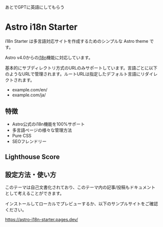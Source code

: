 あとでGPTに英語にしてもらう

# Astro i18n Starter

i18n Starter は多言語対応サイトを作成するためのシンプルな Astro theme です。

Astro v4.0からの[i18n](https://docs.astro.build/en/guides/internationalization/)機能に対応しています。

基本的にサブディレクトリ方式のURLのみサポートしています。言語ごとに以下のようなURLで管理されます。ルートURLは指定したデフォルト言語にリダイレクトされます。

- example.com/en/
- example.com/ja/


## 特徴
- Astro公式のi18n機能を100%サポート
- 多言語ページの様々な管理方法
- Pure CSS
- SEOフレンドリー


## Lighthouse Score


## 設定方法・使い方
このテーマは自己文書化されており、このテーマ内の記事/投稿もドキュメントとして考えることができます。

インストールしてローカルでプレビューするか、以下のサンプルサイトをご確認ください。

https://astro-i18n-starter.pages.dev/
